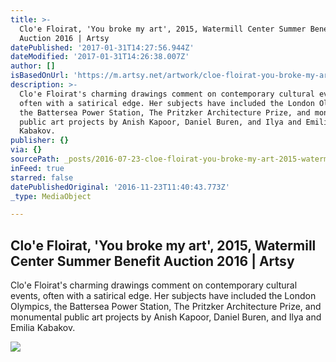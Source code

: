 ```yaml
---
title: >-
  Clo'e Floirat, 'You broke my art', 2015, Watermill Center Summer Benefit
  Auction 2016 | Artsy
datePublished: '2017-01-31T14:27:56.944Z'
dateModified: '2017-01-31T14:26:38.007Z'
author: []
isBasedOnUrl: 'https://m.artsy.net/artwork/cloe-floirat-you-broke-my-art'
description: >-
  Clo'e Floirat's charming drawings comment on contemporary cultural events,
  often with a satirical edge. Her subjects have included the London Olympics,
  the Battersea Power Station, The Pritzker Architecture Prize, and monumental
  public art projects by Anish Kapoor, Daniel Buren, and Ilya and Emilia
  Kabakov.
publisher: {}
via: {}
sourcePath: _posts/2016-07-23-cloe-floirat-you-broke-my-art-2015-watermill-center-su.md
inFeed: true
starred: false
datePublishedOriginal: '2016-11-23T11:40:43.773Z'
_type: MediaObject

---
```

<article style=""><h1>Clo'e Floirat, 'You broke my art', 2015, Watermill Center Summer Benefit Auction 2016 | Artsy</h1><p>Clo'e Floirat's charming drawings comment on contemporary cultural events, often with a satirical edge. Her subjects have included the London Olympics, the Battersea Power Station, The Pritzker Architecture Prize, and monumental public art projects by Anish Kapoor, Daniel Buren, and Ilya and Emilia Kabakov.</p><img src="https://d32dm0rphc51dk.cloudfront.net/CgIkR9sjW5Dgcc5vLmGb6Q/large.jpg" /></article>